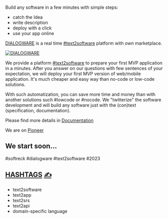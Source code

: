 
Build any software in a few minutes with simple steps:

+ catch the Idea
+ write description
+ deploy with a click
+ use your app online

[DIALOGWARE](http://www.dialogware.com/)  is a real time [#text2software](https://www.text2software.com/) platform with own marketplace.

[![DIALOGWARE](http://logo.dialogware.com/dialogware-2lines.png)](http://www.dialogware.com/)

We provide a platform [#text2software](https://www.text2software.com/)
to prepare your first MVP application in a minutes.
After you answer on our questions with few sentences of your expectation, we will deploy your first MVP version of web/mobile application.
It's much cheaper and easy way than no-code or low-code solutions.

With such automatization, you can save more time and money than with another solutions such #lowcode or #nocode.
We "twitterize" the software development and will build any software just with the (con)text (specification, documentation).

Please find more details in [Documentation](http://docs.dialogware.com/)

We are on [Pioneer](https://pioneer.app/join/dialogware.com)

## We start soon...

#softreck #dialogware #text2software #2023

## [HASHTAGS](https://github.com/dialogware/www/blob/main/DOCS/TAGS.md) [<span style='font-size:20px;'>&#x270D;</span>](https://github.com/dialogware/www/edit/main/DOCS/TAGS.md)

+ text2software
+ text2app
+ text2srs
+ text2api
+ domain-specific language

